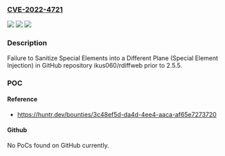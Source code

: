 ### [CVE-2022-4721](https://cve.mitre.org/cgi-bin/cvename.cgi?name=CVE-2022-4721)
![](https://img.shields.io/static/v1?label=Product&message=ikus060%2Frdiffweb&color=blue)
![](https://img.shields.io/static/v1?label=Version&message=n%2Fa&color=blue)
![](https://img.shields.io/static/v1?label=Vulnerability&message=CWE-75%20Failure%20to%20Sanitize%20Special%20Elements%20into%20a%20Different%20Plane%20(Special%20Element%20Injection)&color=brighgreen)

### Description

Failure to Sanitize Special Elements into a Different Plane (Special Element Injection) in GitHub repository ikus060/rdiffweb prior to 2.5.5.

### POC

#### Reference
- https://huntr.dev/bounties/3c48ef5d-da4d-4ee4-aaca-af65e7273720

#### Github
No PoCs found on GitHub currently.

